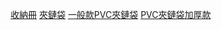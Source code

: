 [收納冊](https://shopee.tw/%F0%9F%92%A5%E7%8F%BE%E8%B2%A8%E7%A7%92%E7%99%BC%F0%9F%92%A5%E9%A6%96%E9%A3%BE%E6%94%B6%E7%B4%8D%E5%86%8Apvc%E6%94%B6%E7%B4%8D%E8%A2%8B%E9%98%B2%E6%B0%A7%E5%8C%96%E9%A6%96%E9%A3%BE%E7%9B%92%E6%89%8B%E9%90%B2%E9%A0%85%E9%8F%88%E8%80%B3%E9%A3%BE%E6%94%B6%E7%B4%8D%E6%97%85%E8%A1%8C%E4%BE%BF%E6%94%9C%E7%8F%A0%E5%AF%B6%E6%94%B6%E7%B4%8D%E8%80%B3%E7%92%B0%E6%94%B6%E7%B4%8D%E8%A2%8B%E8%80%B3%E7%92%B0%E6%94%B6%E7%B4%8D%E8%80%B3%E9%A3%BE%E9%80%8F%E6%98%8E%E5%AF%86%E5%B0%81%E8%A2%8B%E6%94%B6%E7%B4%8D%E8%A2%8B-M-i.1028923357.19086213935?publish_id=&sp_atk=41fb1e5f-7e06-44b2-9c28-df06cea96c3d&xptdk=41fb1e5f-7e06-44b2-9c28-df06cea96c3d)
[夾鏈袋](https://shopee.tw/OPP%E6%96%B9%E5%BD%A2%E9%A3%BE%E5%93%81%E4%BF%9D%E8%AD%B7%E8%A2%8B10%E9%9A%BB%E6%89%8B%E9%8F%88%E9%A0%85%E9%8F%88%E6%96%87%E5%85%B7%E4%BF%9D%E8%AD%B7%E8%A2%8B%E5%A4%9A%E6%AC%BE%E5%BC%8F%E7%A3%A8%E7%A0%82%E5%A4%BE%E9%8F%88%E8%A2%8B-i.345210341.13663161597?sp_atk=d416aa47-28e8-4439-b186-347a22452159&xptdk=d416aa47-28e8-4439-b186-347a22452159)
[一般款PVC夾鏈袋](https://shopee.tw/%E3%80%90%E5%B0%8F%E6%98%A5%E5%AD%90%E3%80%91%E5%A4%BE%E9%8F%88%E8%A2%8B-PVC%E5%A4%BE%E9%8F%88%E8%A2%8B-%E5%AF%86%E5%B0%81%E8%A2%8B-%E9%80%8F%E6%98%8E%E8%A2%8B-%E6%89%8B%E7%8F%A0%E8%A2%8B-%E6%89%8B%E4%B8%B2%E8%A2%8B%08-%E7%8F%A0%E5%AF%B6%E8%A2%8B-%E9%A3%BE%E5%93%81%E8%A2%8B-%E4%BD%9B%E7%8F%A0%E8%A2%8B-%E9%A0%85%E9%8D%8A%E8%A2%8B-%E5%90%8A%E5%A2%9C%E8%A2%8B-i.6629592.5632236367?publish_id=&sp_atk=6d52a86a-179f-4cc5-a5b0-e7a83b1f61ae&xptdk=6d52a86a-179f-4cc5-a5b0-e7a83b1f61ae)
[PVC夾鏈袋加厚款](https://shopee.tw/%E3%80%90%E5%8F%B0%E7%81%A3%E5%87%BA%E8%B2%A8-%E7%8F%BE%E8%B2%A8%E3%80%91%E5%8A%A0%E5%8E%9APVC%E9%A3%BE%E5%93%81%E5%A4%BE%E9%8F%88%E8%A2%8B-100%E5%85%A5-%E5%8C%85%E3%80%90MZ%E5%B0%8F%E5%B1%8B%E3%80%91%E9%A3%BE%E5%93%81%E8%A2%8B-%E8%87%AA%E5%B0%81%E8%A2%8B-%E5%8A%A0%E5%8E%9A-PVC%E9%80%8F%E6%98%8E%E8%A2%8B-%E5%AF%86%E5%B0%81%E9%A3%BE%E5%93%81%E8%A2%8B-i.890936043.19965330863?publish_id=&sp_atk=24e944c0-1382-4558-9352-250e9b44f59e&xptdk=24e944c0-1382-4558-9352-250e9b44f59e)